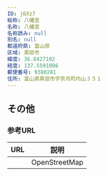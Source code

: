 ```yaml
---
ID: j6Xz7
総称: 八幡宮
名称: 八幡宮
名称読み: null
別名: null
都道府県: 富山県
区域: 黒部市
緯度: 36.8427102
経度: 137.5591006
郵便番号: 9380281
住所: 富山県黒部市宇奈月町内山３５１
---
```


## その他

### 参考URL

| URL | 説明          |
| --- | ------------- |
|     | OpenStreetMap |
